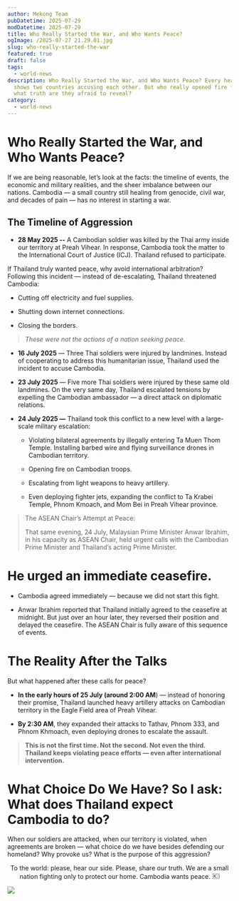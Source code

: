 ```yaml
---
author: Mekong Team
pubDatetime: 2025-07-29
modDatetime: 2025-07-29
title: Who Really Started the War, and Who Wants Peace?
ogImage: /2025-07-27 21.29.01.jpg
slug: who-really-started-the-war
featured: true
draft: false
tags:
  - world-news
description: Who Really Started the War, and Who Wants Peace? Every headline
  shows two countries accusing each other. But who really opened fire first? And
  what truth are they afraid to reveal?
category:
  - world-news
---
```

# Who Really Started the War, and Who Wants Peace?

If we are being reasonable, let’s look at the facts: the timeline of events, the economic and military realities, and the sheer imbalance between our nations. Cambodia — a small country still healing from genocide, civil war, and decades of pain — has no interest in starting a war.

## The Timeline of Aggression

*   **28 May 2025 --** A Cambodian soldier was killed by the Thai army inside our territory at Preah Vihear. In response, Cambodia took the matter to the International Court of Justice (ICJ). Thailand refused to participate.
    

If Thailand truly wanted peace, why avoid international arbitration? Following this incident — instead of de-escalating, Thailand threatened Cambodia:

*   Cutting off electricity and fuel supplies.
    
*   Shutting down internet connections.
    
*   Closing the borders.
    

> _These were not the actions of a nation seeking peace._

*   **16 July 2025** — Three Thai soldiers were injured by landmines. Instead of cooperating to address this humanitarian issue, Thailand used the incident to accuse Cambodia.
    
*   **23 July 2025** — Five more Thai soldiers were injured by these same old landmines. On the very same day, Thailand escalated tensions by expelling the Cambodian ambassador — a direct attack on diplomatic relations.
    
*   **24 July 2025 —** Thailand took this conflict to a new level with a large-scale military escalation:
    
    *   Violating bilateral agreements by illegally entering Ta Muen Thom Temple. Installing barbed wire and flying surveillance drones in Cambodian territory.
        
    *   Opening fire on Cambodian troops.
        
    *   Escalating from light weapons to heavy artillery.
        
    *   Even deploying fighter jets, expanding the conflict to Ta Krabei Temple, Phnom Kmoach, and Mom Bei in Preah Vihear province.
        

> The ASEAN Chair’s Attempt at Peace:
> 
> That same evening, 24 July, Malaysian Prime Minister Anwar Ibrahim, in his capacity as ASEAN Chair, held urgent calls with the Cambodian Prime Minister and Thailand’s acting Prime Minister.

# **He urged an immediate ceasefire.**

*   Cambodia agreed immediately — because we did not start this fight.
    
*   Anwar Ibrahim reported that Thailand initially agreed to the ceasefire at midnight. But just over an hour later, they reversed their position and delayed the ceasefire. The ASEAN Chair is fully aware of this sequence of events.
    

# The Reality After the Talks

But what happened after these calls for peace?

*   **In the early hours of 25 July (around 2:00 AM**) — instead of honoring their promise, Thailand launched heavy artillery attacks on Cambodian territory in the Eagle Field area of Preah Vihear.
    
*   **By 2:30 AM**, they expanded their attacks to Tathav, Phnom 333, and Phnom Khmoach, even deploying drones to escalate the assault.
    

> **This is not the first time. Not the second. Not even the third. Thailand keeps violating peace efforts — even after international intervention.**

# What Choice Do We Have? So I ask: What does Thailand expect Cambodia to do?

When our soldiers are attacked, when our territory is violated, when agreements are broken — what choice do we have besides defending our homeland? Why provoke us? What is the purpose of this aggression?

<p style="text-align: center">To the world: please, hear our side. Please, share our truth. We are a small nation fighting only to protect our home. Cambodia wants peace. <img src="https://static.xx.fbcdn.net/images/emoji.php/v9/t8e/2/16/1f1f0_1f1ed.png" alt="🇰🇭" class="xz74otr x15mokao x1ga7v0g x16uus16 xbiv7yw" style="border: 0px; border-radius: 0px; object-fit: fill;" width="16" height="16"></p>

![](/2025-07-27%2021.29.01.jpg)